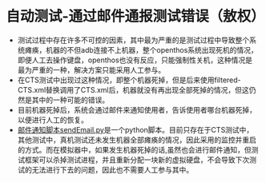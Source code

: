 # 自动测试-通过邮件通报测试错误（敖权）
* 测试过程中存在许多不可控的因素，其中最为严重的是测试过程中导致整个系统瘫痪，机器的不但adb连接不上机器，整个openthos系统出现死机的情况，即便人工去操作键盘，openthos也没有反应，只能强制性关机，这种情况是最为严重的一种，解决方案只能采用人工参与。
* 在CTS测试中出现过这种情况，即整个机器死掉，但是后来使用filtered-CTS.xml替换调用了CTS.xml后，机器就没有再出现全部死掉的情况，但这仍然是其中的一种可能的错误。
* 目前机器死掉后，系统会通过邮件来通知使用者，告诉使用者哪台机器死掉，以便进行人工的恢复。
* [邮件通知脚本sendEmail.py](https://github.com/openthos/testing-analysis/blob/master/auto-testing-script/cts-autotest/sendEmail.py)是一个python脚本。目前只存在于CTS测试中，其他测试中，真机测试还未发生机器全部瘫痪的情况，因此采用的监控并重启的方式。而在模拟器中，如果发生机器死掉的话,虽然也会进行邮件通知，但测试框架可以杀掉测试进程，并且重新分配一块新的虚拟硬盘，不会导致下次测试的无法进行下去的问题，因此也不需要人工参与其中。
